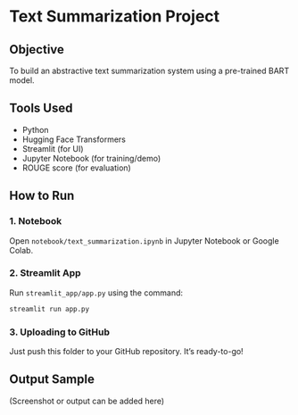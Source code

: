
# Text Summarization Project

## Objective
To build an abstractive text summarization system using a pre-trained BART model.

## Tools Used
- Python
- Hugging Face Transformers
- Streamlit (for UI)
- Jupyter Notebook (for training/demo)
- ROUGE score (for evaluation)

## How to Run

### 1. Notebook
Open `notebook/text_summarization.ipynb` in Jupyter Notebook or Google Colab.

### 2. Streamlit App
Run `streamlit_app/app.py` using the command:

```bash
streamlit run app.py
```

### 3. Uploading to GitHub
Just push this folder to your GitHub repository. It’s ready-to-go!

## Output Sample
(Screenshot or output can be added here)
